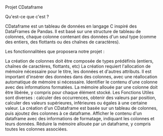 Projet CDataframe

Qu'est-ce que c'est ?

CDataframe est un tableau de données en langage C inspiré des DataFrames de Pandas. Il est basé sur une structure de tableau de colonnes, chaque colonne contenant des données d'un seul type (comme des entiers, des flottants ou des chaînes de caractères).

Les fonctionnalitées que proposera notre projet :

La création de colonnes doit être composée de types prédéfinis (entiers, chaînes de caractères, flottants, etc) La création requiert l'allocation de mémoire nécessaire pour le titre, les données et    d'autres attributs.
Il est important d'insérer des données dans des colonnes, avec une réallocation automatique de mémoire si nécessaire.
Identifier le contenu d'une colonne avec des informations formatées.
La mémoire allouée par une colonne doit être libérée, y compris pour chaque élément stocké.
Les Fonctions Utiles sont diverses : calculer des occurrences, obtenir des valeurs par position, calculer des valeurs supérieures, inférieures ou égales à une certaine valeur.
La création d'un CDataframe est basée sur un tableau de colonnes, puis ajoutez des colonnes à ce dataframe.
Afficher le contenu d'un dataframe avec des informations de formatage, indiquant les colonnes et leurs données.
Réduire la mémoire allouée par un dataframe, y compris toutes les colonnes associées.


